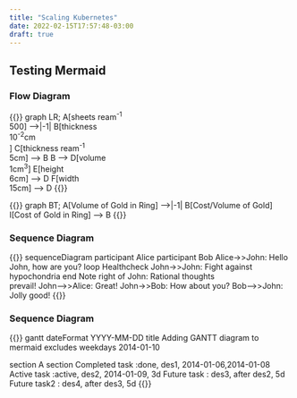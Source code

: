 ```yaml
---
title: "Scaling Kubernetes"
date: 2022-02-15T17:57:48-03:00
draft: true
---
```


## Testing Mermaid

### Flow Diagram

{{<mermaid>}}
graph LR;
   A[sheets ream<sup>-1</sup> <br> 500] -->|-1| B[thickness <br> 10<sup>-2</sup>cm <br>]
   C[thickness ream<sup>-1</sup> <br> 5cm] --> B
   B --> D[volume <br> 1cm<sup>3</sup>]
   E[height <br> 6cm] --> D
   F[width <br> 15cm] --> D
{{</mermaid>}}

{{<mermaid>}}
graph BT;
   A[Volume of Gold in Ring] -->|-1| B[Cost/Volume of Gold]
   I[Cost of Gold in Ring] --> B
{{</mermaid>}}

### Sequence Diagram

{{<mermaid>}}
sequenceDiagram
    participant Alice
    participant Bob
    Alice->>John: Hello John, how are you?
    loop Healthcheck
        John->>John: Fight against hypochondria
    end
    Note right of John: Rational thoughts <br/>prevail!
    John-->>Alice: Great!
    John->>Bob: How about you?
    Bob-->>John: Jolly good!
{{</mermaid>}}

### Sequence Diagram

{{<mermaid>}}
gantt
dateFormat  YYYY-MM-DD
title Adding GANTT diagram to mermaid
excludes weekdays 2014-01-10

section A section
Completed task            :done,    des1, 2014-01-06,2014-01-08
Active task               :active,  des2, 2014-01-09, 3d
Future task               :         des3, after des2, 5d
Future task2               :         des4, after des3, 5d
{{</mermaid>}}
